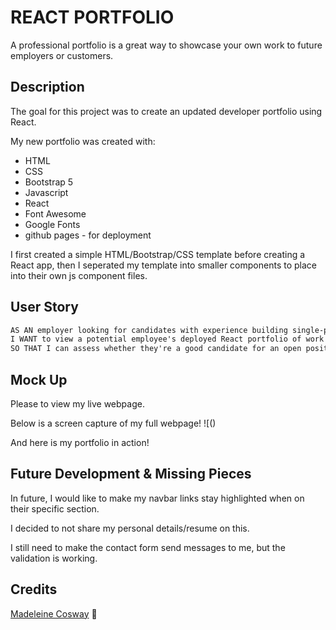 # REACT PORTFOLIO

A professional portfolio is a great way to showcase your own work to future employers or customers. 

## Description

The goal for this project was to create an updated developer portfolio using React. 

My new portfolio was created with:
* HTML
* CSS
* Bootstrap 5
* Javascript
* React
* Font Awesome
* Google Fonts
* github pages - for deployment


I first created a simple HTML/Bootstrap/CSS template before creating a React app, then I seperated my template into smaller components to place into their own js component files. 


## User Story

```md
AS AN employer looking for candidates with experience building single-page applications
I WANT to view a potential employee's deployed React portfolio of work samples
SO THAT I can assess whether they're a good candidate for an open position
```

## Mock Up
Please []() to view my live webpage.


Below is a screen capture of my full webpage!
![()


And here is my portfolio in action!
![]()


## Future Development & Missing Pieces

In future, I would like to make my navbar links stay highlighted when on their specific section.

I decided to not share my personal details/resume on this.

I still need to make the contact form send messages to me, but the validation is working.

## Credits
[Madeleine Cosway](https://github.com/madeleinesc) 🤠
